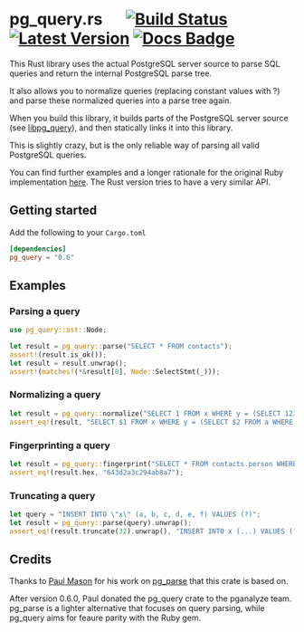 pg_query.rs &emsp; [![Build Status]][actions] [![Latest Version]][crates.io] [![Docs Badge]][docs]
===========

[Build Status]: https://img.shields.io/endpoint.svg?url=https%3A%2F%2Factions-badge.atrox.dev%2Fpaupino%2Fpg_query%2Fbadge&label=build&logo=none
[actions]: https://actions-badge.atrox.dev/paupino/pg_query/goto
[Latest Version]: https://img.shields.io/crates/v/pg_query.svg
[crates.io]: https://crates.io/crates/pg_query
[Docs Badge]: https://docs.rs/pg_query/badge.svg
[docs]: https://docs.rs/pg_query

This Rust library uses the actual PostgreSQL server source to parse SQL queries and return the internal PostgreSQL parse tree.

It also allows you to normalize queries (replacing constant values with ?) and parse these normalized queries into a parse tree again.

When you build this library, it builds parts of the PostgreSQL server source (see [libpg_query](https://github.com/pganalyze/libpg_query)), and then statically links it into this library.

This is slightly crazy, but is the only reliable way of parsing all valid PostgreSQL queries.

You can find further examples and a longer rationale for the original Ruby implementation [here](https://pganalyze.com/blog/parse-postgresql-queries-in-ruby.html). The Rust version tries to have a very similar API.

## Getting started

Add the following to your `Cargo.toml`

```toml
[dependencies]
pg_query = "0.6"
```

## Examples

### Parsing a query

```rust
use pg_query::ast::Node;

let result = pg_query::parse("SELECT * FROM contacts");
assert!(result.is_ok());
let result = result.unwrap();
assert!(matches!(*&result[0], Node::SelectStmt(_)));
```

### Normalizing a query

```rust
let result = pg_query::normalize("SELECT 1 FROM x WHERE y = (SELECT 123 FROM a WHERE z = 'bla')").unwrap();
assert_eq!(result, "SELECT $1 FROM x WHERE y = (SELECT $2 FROM a WHERE z = $3)");
```

### Fingerprinting a query

```rust
let result = pg_query::fingerprint("SELECT * FROM contacts.person WHERE id IN (1, 2, 3, 4);").unwrap();
assert_eq!(result.hex, "643d2a3c294ab8a7");
```

### Truncating a query

```rust
let query = "INSERT INTO \"x\" (a, b, c, d, e, f) VALUES (?)";
let result = pg_query::parse(query).unwrap();
assert_eq!(result.truncate(32).unwrap(), "INSERT INTO x (...) VALUES (?)");
```

## Credits

Thanks to [Paul Mason](https://github.com/paupino) for his work on [pg_parse](https://github.com/paupino/pg_parse) that this crate is based on.

After version 0.6.0, Paul donated the pg_query crate to the pganalyze team. pg_parse is a lighter alternative that focuses on query parsing, while pg_query aims for feaure parity with the Ruby gem.
